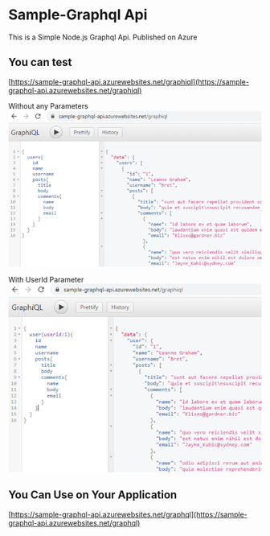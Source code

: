 # Sample-Graphql Api

This is a Simple Node.js Graphql Api. Published on Azure


## You can test 

[https://sample-graphql-api.azurewebsites.net/graphiql](https://sample-graphql-api.azurewebsites.net/graphiql)

Without any Parameters
![WithOut any Parameters](https://github.com/terzurumluoglu/sample-graphql-api/blob/master/source/imgs/noparam.PNG?raw=true)

With UserId Parameter
![With Parameter](https://github.com/terzurumluoglu/sample-graphql-api/blob/master/source/imgs/param.PNG?raw=true)



## You Can Use on Your Application


[https://sample-graphql-api.azurewebsites.net/graphql](https://sample-graphql-api.azurewebsites.net/graphql)